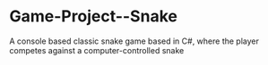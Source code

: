 # Game-Project--Snake
A console based classic snake game based in C#, where the player competes against a computer-controlled snake
